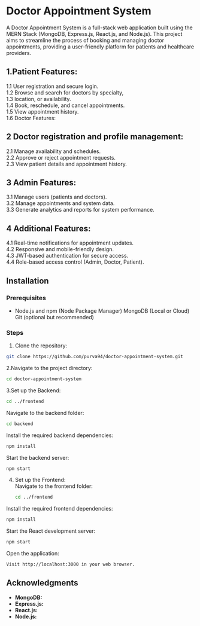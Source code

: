 <h1>Doctor Appointment System</h1>
A Doctor Appointment System is a full-stack web application built using the MERN Stack (MongoDB, Express.js, React.js, and Node.js). This project aims to streamline the process of booking and managing doctor appointments, providing a user-friendly platform for patients and healthcare providers.
<!-- <h1>Features</h1>  -->
<h2>1.Patient Features:</h2>

1.1 User registration and secure login.<br>
1.2 Browse and search for doctors by specialty, <br/>
1.3 location, or availability.<br>
1.4 Book, reschedule, and cancel appointments.<br/>
1.5 View appointment history.<br/>
1.6 Doctor Features:

<h2>2 Doctor registration and profile management:</h2>
2.1 Manage availability and schedules.<br>
2.2 Approve or reject appointment requests.<br>
2.3 View patient details and appointment history.<br>

<h2>3 Admin Features:</h2>

3.1 Manage users (patients and doctors). <br>
3.2 Manage appointments and system data.<br>
3.3 Generate analytics and reports for system performance.<br>

<h2>4 Additional Features:</h2>

4.1 Real-time notifications for appointment updates.<br>
4.2 Responsive and mobile-friendly design.<br>
4.3 JWT-based authentication for secure access.<br>
4.4 Role-based access control (Admin, Doctor, Patient).<br>
## **Installation**
### **Prerequisites**
- Node.js and npm (Node Package Manager) 
MongoDB (Local or Cloud)
Git (optional but recommended)<br>
### **Steps**
1. Clone the repository:
  ```bash
git clone https://github.com/purva94/doctor-appointment-system.git
   ```
2.Navigate to the project directory:
 ```bash
cd doctor-appointment-system
```
3.Set up the Backend:
```bash
cd ../frontend
```
Navigate to the backend folder:
```bash
cd backend
```
Install the required backend dependencies:
```bash
npm install
```
Start the backend server:
```bash
npm start
```
4. Set up the Frontend:<br>
   Navigate to the frontend folder:
   ```bash
   cd ../frontend
   ```
Install the required frontend dependencies:
```bash
npm install
```
Start the React development server:
```bash
npm start
```
Open the application:
```bash
Visit http://localhost:3000 in your web browser.
```
## **Acknowledgments** 
- **MongoDB:**
- **Express.js:**
- **React.js:**
- **Node.js:**

